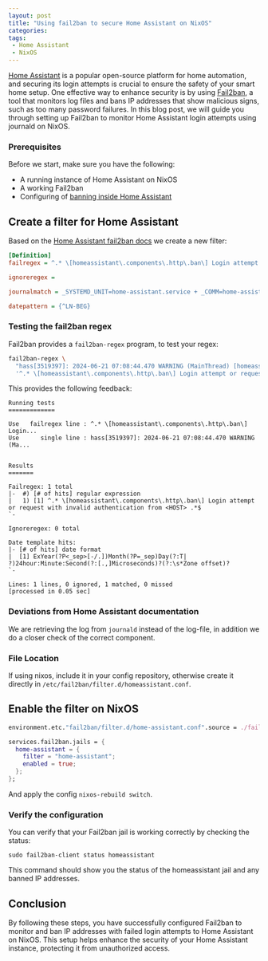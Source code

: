 ```yaml
---
layout: post
title: "Using fail2ban to secure Home Assistant on NixOS"
categories: 
tags:
 - Home Assistant
 - NixOS
---
```


[Home Assistant](/tags/home-assistant) is a popular open-source platform for home automation, and securing its login attempts is crucial to ensure the safety of your smart home setup. One effective way to enhance security is by using [Fail2ban](https://github.com/fail2ban/fail2ban), a tool that monitors log files and bans IP addresses that show malicious signs, such as too many password failures. In this blog post, we will guide you through setting up Fail2ban to monitor Home Assistant login attempts using journald on NixOS. 

### Prerequisites

Before we start, make sure you have the following:

- A running instance of Home Assistant on NixOS
- A working Fail2ban
- Configuring of [banning inside Home Assistant](https://www.home-assistant.io/integrations/http/#ip_ban_enabled)

## Create a filter for Home Assistant

Based on the [Home Assistant fail2ban docs](https://www.home-assistant.io/integrations/fail2ban/#create-a-filter-for-the-home-assistant-jail) we create a new filter:

```ini
[Definition]
failregex = ^.* \[homeassistant\.components\.http\.ban\] Login attempt or request with invalid authentication from <HOST>.*$

ignoreregex =

journalmatch = _SYSTEMD_UNIT=home-assistant.service + _COMM=home-assistant

datepattern = {^LN-BEG}
```

### Testing the fail2ban regex

Fail2ban provides a `fail2ban-regex` program, to test your regex:

```sh
fail2ban-regex \
  "hass[3519397]: 2024-06-21 07:08:44.470 WARNING (MainThread) [homeassistant.components.http.ban] Login attempt or request with invalid authentication from bad-actor.example.org (128.66.0.2). Requested URL: '/'. (Mozilla/5.0 (Linux i570 x86_64) Gecko/20130401 Firefox/45.6)" \
  '^.* \[homeassistant\.components\.http\.ban\] Login attempt or request with invalid authentication from <HOST> .*$'
```

This provides the following feedback:

```
Running tests
=============

Use   failregex line : ^.* \[homeassistant\.components\.http\.ban\] Login...
Use      single line : hass[3519397]: 2024-06-21 07:08:44.470 WARNING (Ma...


Results
=======

Failregex: 1 total
|-  #) [# of hits] regular expression
|   1) [1] ^.* \[homeassistant\.components\.http\.ban\] Login attempt or request with invalid authentication from <HOST> .*$
`-

Ignoreregex: 0 total

Date template hits:
|- [# of hits] date format
|  [1] ExYear(?P<_sep>[-/.])Month(?P=_sep)Day(?:T|  ?)24hour:Minute:Second(?:[.,]Microseconds)?(?:\s*Zone offset)?
`-

Lines: 1 lines, 0 ignored, 1 matched, 0 missed
[processed in 0.05 sec]

```

### Deviations from Home Assistant documentation

We are retrieving the log from `journald` instead of the log-file, in addition we do a closer check of the correct component.

### File Location

If using nixos, include it in your config repository, otherwise create it directly in `/etc/fail2ban/filter.d/homeassistant.conf`.



## Enable the filter on NixOS

```nix
environment.etc."fail2ban/filter.d/home-assistant.conf".source = ./fail2ban/home-assistant.conf;

services.fail2ban.jails = {
  home-assistant = {
    filter = "home-assistant";
    enabled = true;
  };
};
```

And apply the config `nixos-rebuild switch`.

### Verify the configuration

You can verify that your Fail2ban jail is working correctly by checking the status:

```
sudo fail2ban-client status homeassistant  
```

This command should show you the status of the homeassistant jail and any banned IP addresses.

## Conclusion

By following these steps, you have successfully configured Fail2ban to monitor and ban IP addresses with failed login attempts to Home Assistant on NixOS. This setup helps enhance the security of your Home Assistant instance, protecting it from unauthorized access.